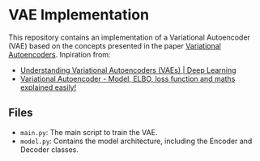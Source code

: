 # VAE Implementation

This repository contains an implementation of a Variational Autoencoder (VAE) based on the concepts presented in the paper [Variational Autoencoders](https://arxiv.org/pdf/1906.02691). Inpiration from:

- [Understanding Variational Autoencoders (VAEs) | Deep Learning](https://www.youtube.com/watch?v=HBYQvKlaE0A)
- [Variational Autoencoder - Model, ELBO, loss function and maths explained easily!](https://www.youtube.com/watch?v=iwEzwTTalbg&t=1220s)

## Files
- `main.py`: The main script to train the VAE.
- `model.py`: Contains the model architecture, including the Encoder and Decoder classes.

